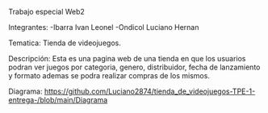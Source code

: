 Trabajo especial Web2

Integrantes: -Ibarra Ivan Leonel -Ondicol Luciano Hernan

Tematica: Tienda de videojuegos.

Descripción: Esta es una pagina web de una tienda en que los usuarios podran ver juegos por categoria, genero, 
distribuidor, fecha de lanzamiento y formato ademas  se podra realizar compras de los mismos.

Diagrama: https://github.com/Luciano2874/tienda_de_videojuegos-TPE-1-entrega-/blob/main/Diagrama
